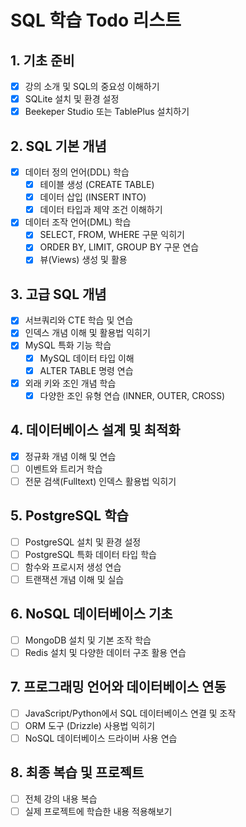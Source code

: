 # SQL 학습 Todo 리스트

## 1. 기초 준비
- [x] 강의 소개 및 SQL의 중요성 이해하기
- [x] SQLite 설치 및 환경 설정
- [x] Beekeper Studio 또는 TablePlus 설치하기

## 2. SQL 기본 개념
- [x] 데이터 정의 언어(DDL) 학습
    - [x] 테이블 생성 (CREATE TABLE)
    - [x] 데이터 삽입 (INSERT INTO)
    - [x] 데이터 타입과 제약 조건 이해하기
- [x] 데이터 조작 언어(DML) 학습
    - [x] SELECT, FROM, WHERE 구문 익히기
    - [x] ORDER BY, LIMIT, GROUP BY 구문 연습
    - [x] 뷰(Views) 생성 및 활용

## 3. 고급 SQL 개념
- [x] 서브쿼리와 CTE 학습 및 연습
- [x] 인덱스 개념 이해 및 활용법 익히기
- [x] MySQL 특화 기능 학습
    - [x] MySQL 데이터 타입 이해
    - [x] ALTER TABLE 명령 연습
- [x] 외래 키와 조인 개념 학습
    - [x] 다양한 조인 유형 연습 (INNER, OUTER, CROSS)

## 4. 데이터베이스 설계 및 최적화
- [x] 정규화 개념 이해 및 연습
- [ ] 이벤트와 트리거 학습
- [ ] 전문 검색(Fulltext) 인덱스 활용법 익히기

## 5. PostgreSQL 학습
- [ ] PostgreSQL 설치 및 환경 설정
- [ ] PostgreSQL 특화 데이터 타입 학습
- [ ] 함수와 프로시저 생성 연습
- [ ] 트랜잭션 개념 이해 및 실습

## 6. NoSQL 데이터베이스 기초
- [ ] MongoDB 설치 및 기본 조작 학습
- [ ] Redis 설치 및 다양한 데이터 구조 활용 연습

## 7. 프로그래밍 언어와 데이터베이스 연동
- [ ] JavaScript/Python에서 SQL 데이터베이스 연결 및 조작
- [ ] ORM 도구 (Drizzle) 사용법 익히기
- [ ] NoSQL 데이터베이스 드라이버 사용 연습

## 8. 최종 복습 및 프로젝트
- [ ] 전체 강의 내용 복습
- [ ] 실제 프로젝트에 학습한 내용 적용해보기
